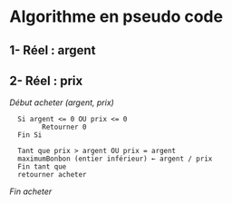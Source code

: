 # Algorithme en pseudo code

## 1- Réel : argent   
## 2- Réel : prix


_Début acheter (argent, prix)_

      Si argent <= 0 OU prix <= 0
            Retourner 0
      Fin Si

      Tant que prix > argent OU prix = argent
      maximumBonbon (entier inférieur) ← argent / prix
      Fin tant que
      retourner acheter

_Fin acheter_
